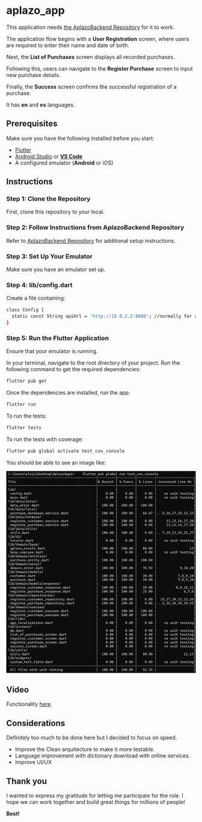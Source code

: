 # aplazo_app

This application needs [the AplazoBackend Repository](https://github.com/Agm91/AplazoBackend) for it to work.

The application flow begins with a **User Registration** screen, where users are required to enter their name and date of birth.

Next, the **List of Purchases** screen displays all recorded purchases.

Following this, users can navigate to the **Register Purchase** screen to input new purchase details.

Finally, the **Success** screen confirms the successful registration of a purchase.

It has **en** and **es** languages.

## Prerequisites

Make sure you have the following installed before you start:

- [Flutter](https://flutter.dev/docs/get-started/install)
- [Android Studio](https://developer.android.com/studio) or **[VS Code](https://code.visualstudio.com/)**
- A configured emulator (**Android** or iOS)

## Instructions

### Step 1: Clone the Repository

First, clone this repository to your local.

### Step 2: Follow Instructions from AplazoBackend Repository

Refer to [AplazoBackend Repository](https://github.com/Agm91/AplazoBackend) for additional setup instructions.

### Step 3: Set Up Your Emulator
Make sure you have an emulator set up.

### Step 4: lib/config.dart

Create a file containing:

```sh
class Config {
  static const String apiUrl = 'http://10.0.2.2:8080'; //normally for a emulator
}
```

### Step 5: Run the Flutter Application

Ensure that your emulator is running.

In your terminal, navigate to the root directory of your project.
Run the following command to get the required dependencies:

```sh
flutter pub get
```

Once the dependencies are installed, run the app:

```sh
flutter run
```

To run the tests:

```sh
flutter tests
```

To run the tests with coverage:

```sh
flutter pub global activate test_cov_console
```

You should be able to see an image like:

![Test Coverage](https://github.com/Agm91/Aplazo-app/blob/main/testCoverage.png)

## Video

Functionality [here](https://drive.google.com/drive/folders/1wHZ1NmDKr3DqPVN5ZFT-IOUlbbEOh27C?usp=sharing).

## Considerations

Definitely too much to be done here but I decided to focus on speed. 

 - Improve the Clean arquitecture to make it more testable.
 - Language improvement with dictionary download with online services.
 - Improve UI/UX

## Thank you

I wanted to express my gratitude for letting me participate for the role. I hope we can work together and build great things for millions of people!

**Best!**